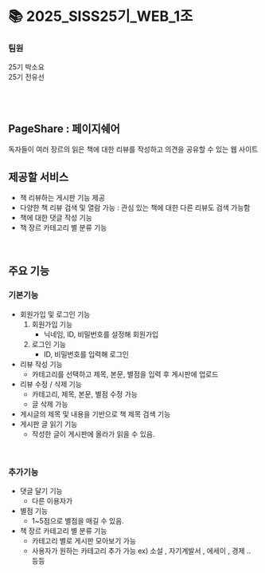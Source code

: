 # 📚 2025_SISS25기_WEB_1조
### 팀원 
25기 박소요
<br>
25기 전유선

<br><br>

## PageShare : 페이지쉐어
독자들이 여러 장르의 읽은 책에 대한 리뷰를 작성하고 의견을 공유할 수 있는 웹 사이트 
<br>
## 제공할 서비스
- 책 리뷰하는 게시판 기능 제공
- 다양한 책 리뷰 검색 및 열람 가능 : 관심 있는 책에 대한 다른 리뷰도 검색 가능함
- 책에 대한 댓글 작성 기능 
- 책 장르 카테고리 별 분류 기능
<br>

## 주요 기능
### 기본기능 
* 회원가입 및 로그인 기능
    1. 회원가입 기능
        - 닉네임, ID, 비밀번호를 설정해 회원가입
    2. 로그인 기능
        - ID, 비밀번호를 입력해 로그인
* 리뷰 작성 기능
    - 카테고리를 선택하고 제목, 본문, 별점을 입력 후 게시판에 업로드
* 리뷰 수정 / 삭제 기능
    - 카테고리, 제목, 본문, 별점 수정 가능
    - 글 삭제 가능
* 게시글의 제목 및 내용을 기반으로 책 제목 검색 기능 
* 게시판 글 읽기 기능
    - 작성한 글이 게시판에 올라가 읽을 수 있음.
<br>

### 추가기능
* 댓글 달기 기능
    - 다른 이용자가 
* 별점 기능
    - 1~5점으로 별점을 매길 수 있음.
* 책 장르 카테고리 별 분류 기능
    - 카테고리 별로 게시판 모아보기 가능
    - 사용자가 원하는 카테고리 추가 가능
ex) 소설 , 자기계발서 , 에세이 , 경제 .. 등등 
